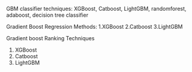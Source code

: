 GBM classifier techniques:
XGBoost, Catboost, LightGBM, randomforest, adaboost, decision tree classifier

Gradient Boost  Regression Methods:
1.XGBoost
2.Catboost
3.LightGBM

Gradient boost Ranking Techniques
1. XGBoost
2.  Catboost
3.   LightGBM
